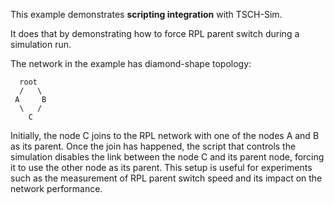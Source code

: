 This example demonstrates **scripting integration** with TSCH-Sim.

It does that by demonstrating how to force RPL parent switch during a simulation run.

The network in the example has diamond-shape topology:

      root
      /   \
     A     B
      \   /
        C

Initially, the node C joins to the RPL network with one of the nodes A and B as its parent.
Once the join has happened, the script that controls the simulation disables the link
between the node C and its parent node, forcing it to use the other node as its parent.
This setup is useful for experiments such as the measurement of RPL parent switch speed and
its impact on the network performance.
